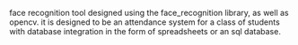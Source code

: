 face recognition tool designed using the face_recognition library, as well as opencv.
it is designed to be an attendance system for a class of students
with database integration in the form of spreadsheets or an sql database.
